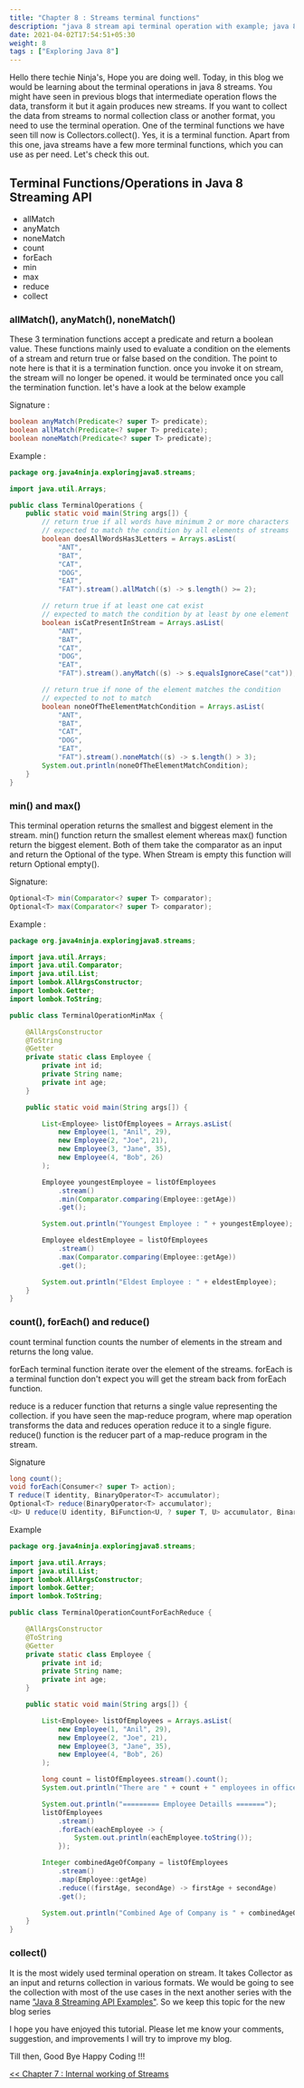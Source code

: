 ```yaml
---
title: "Chapter 8 : Streams terminal functions"
description: "java 8 stream api terminal operation with example; java 8 streaming api terminal function allMatch, anyMatch, noneMatch, count, forEach, min, max, reduce, collect"
date: 2021-04-02T17:54:51+05:30
weight: 8
tags : ["Exploring Java 8"]
---
```


Hello there techie Ninja's, Hope you are doing well. Today, in this blog we would be learning about the 
terminal operations in java 8 streams. You might have seen in previous blogs that intermediate operation 
flows the data, transform it but it again produces new streams. If you want to collect the data from streams 
to normal collection class or another format, you need to use the terminal operation.  One of the terminal 
functions we have seen till now is Collectors.collect(). Yes, it is a terminal function. Apart from this one,
java streams have a few more terminal functions, which you can use as per need. Let's check this out.

## Terminal Functions/Operations in Java 8 Streaming API
* allMatch
* anyMatch
* noneMatch
* count
* forEach
* min
* max
* reduce
* collect


### allMatch(), anyMatch(), noneMatch()
These 3 termination functions accept a predicate and return a boolean value. 
These functions mainly used to evaluate a condition on the elements of a stream and return true or 
false based on the condition. The point to note here is that it is a termination function.
once you invoke it on stream, the stream will no longer be opened. it would be terminated once you call the
termination function. let's have a look at the below example

Signature :
```java
boolean anyMatch(Predicate<? super T> predicate);
boolean allMatch(Predicate<? super T> predicate);
boolean noneMatch(Predicate<? super T> predicate);
```
Example :
```java
package org.java4ninja.exploringjava8.streams;

import java.util.Arrays;

public class TerminalOperations {
    public static void main(String args[]) {
        // return true if all words have minimum 2 or more characters
        // expected to match the condition by all elements of streams
        boolean doesAllWordsHas3Letters = Arrays.asList(
            "ANT",
            "BAT",
            "CAT",
            "DOG",
            "EAT",
            "FAT").stream().allMatch((s) -> s.length() >= 2);

        // return true if at least one cat exist
        // expected to match the condition by at least by one element
        boolean isCatPresentInStream = Arrays.asList(
            "ANT",
            "BAT",
            "CAT",
            "DOG",
            "EAT",
            "FAT").stream().anyMatch((s) -> s.equalsIgnoreCase("cat"));

        // return true if none of the element matches the condition
        // expected to not to match
        boolean noneOfTheElementMatchCondition = Arrays.asList(
            "ANT",
            "BAT",
            "CAT",
            "DOG",
            "EAT",
            "FAT").stream().noneMatch((s) -> s.length() > 3);
        System.out.println(noneOfTheElementMatchCondition);
    }
}
```

### min() and max()
This terminal operation returns the smallest and biggest element in the stream. min() function return the smallest element whereas max() 
function return the biggest element. Both of them take the comparator as an input and return the Optional of the type. When Stream is empty this 
function will return Optional empty().

Signature:
```java
Optional<T> min(Comparator<? super T> comparator);
Optional<T> max(Comparator<? super T> comparator);
```

Example :
```java
package org.java4ninja.exploringjava8.streams;

import java.util.Arrays;
import java.util.Comparator;
import java.util.List;
import lombok.AllArgsConstructor;
import lombok.Getter;
import lombok.ToString;

public class TerminalOperationMinMax {

    @AllArgsConstructor
    @ToString
    @Getter
    private static class Employee {
        private int id;
        private String name;
        private int age;
    }

    public static void main(String args[]) {

        List<Employee> listOfEmployees = Arrays.asList(
            new Employee(1, "Anil", 29),
            new Employee(2, "Joe", 21),
            new Employee(3, "Jane", 35),
            new Employee(4, "Bob", 26)
        );

        Employee youngestEmployee = listOfEmployees
            .stream()
            .min(Comparator.comparing(Employee::getAge))
            .get();

        System.out.println("Youngest Employee : " + youngestEmployee);

        Employee eldestEmployee = listOfEmployees
            .stream()
            .max(Comparator.comparing(Employee::getAge))
            .get();

        System.out.println("Eldest Employee : " + eldestEmployee);
    }
}
```

### count(),  forEach() and reduce()
count terminal function counts the number of elements in the stream and returns the long value.

forEach terminal function iterate over the element of the streams. forEach is a terminal function don't expect you will get the stream back from forEach function.

reduce is a reducer function that returns a single value representing the collection. if you have seen the map-reduce program, where map operation transforms the data and reduces operation reduce it to a single figure. reduce() function is the reducer part of a map-reduce program in the stream.

Signature
```java
long count();
void forEach(Consumer<? super T> action);
T reduce(T identity, BinaryOperator<T> accumulator);
Optional<T> reduce(BinaryOperator<T> accumulator);
<U> U reduce(U identity, BiFunction<U, ? super T, U> accumulator, BinaryOperator<U> combiner);
```

Example
```java
package org.java4ninja.exploringjava8.streams;

import java.util.Arrays;
import java.util.List;
import lombok.AllArgsConstructor;
import lombok.Getter;
import lombok.ToString;

public class TerminalOperationCountForEachReduce {

    @AllArgsConstructor
    @ToString
    @Getter
    private static class Employee {
        private int id;
        private String name;
        private int age;
    }

    public static void main(String args[]) {

        List<Employee> listOfEmployees = Arrays.asList(
            new Employee(1, "Anil", 29),
            new Employee(2, "Joe", 21),
            new Employee(3, "Jane", 35),
            new Employee(4, "Bob", 26)
        );

        long count = listOfEmployees.stream().count();
        System.out.println("There are " + count + " employees in office");

        System.out.println("========= Employee Detaills =======");
        listOfEmployees
            .stream()
            .forEach(eachEmployee -> {
                System.out.println(eachEmployee.toString());
            });

        Integer combinedAgeOfCompany = listOfEmployees
            .stream()
            .map(Employee::getAge)
            .reduce((firstAge, secondAge) -> firstAge + secondAge)
            .get();

        System.out.println("Combined Age of Company is " + combinedAgeOfCompany);
    }
}
```

### collect()
It is the most widely used terminal operation on stream. It takes Collector as an input and returns collection in various formats.
We would be going to see the collection with most of the use cases in the next another series with the name ["Java 8 Streaming API Examples"](/java8streamingapiexample). So we keep this topic for the new blog series


I hope you have enjoyed this tutorial. Please let me know your comments, suggestion, and improvements I will try to improve my blog.

Till then, Good Bye Happy Coding !!!

[<< Chapter 7 : Internal working of Streams](/exploringjava8/chapter7/) 
